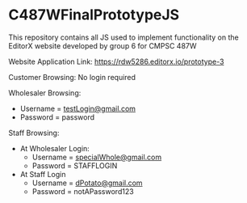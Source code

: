 # C487WFinalPrototypeJS
This repository contains all JS used to implement functionality on the EditorX website developed by group 6 for CMPSC 487W

Website Application Link: https://rdw5286.editorx.io/prototype-3

Customer Browsing:
No login required

Wholesaler Browsing:
- Username = testLogin@gmail.com
- Password = password

Staff Browsing:
- At Wholesaler Login:
  - Username = specialWhole@gmail.com
  - Password = STAFFLOGIN
- At Staff Login
  - Username = dPotato@gmail.com
  - Password = notAPassword123
